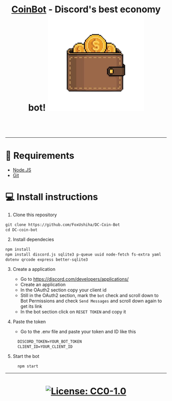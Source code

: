 <h1 align="center">

  [CoinBot](https://discord.com/oauth2/authorize?client_id=1387445776854290533&permissions=824636869632&integration_type=0&scope=bot) - Discord's best economy bot!
  <img src="logo.png" height="300">
</h1>
  <br><br>

--------

# :memo: Requirements

  - [Node.JS](https://nodejs.org/en/download/)
  - [Git](https://git-scm.com/downloads)

# :computer: Install instructions

  1. Clone this repository
   ```
   git clone https://github.com/FoxUshiha/DC-Coin-Bot
   cd DC-coin-bot
   ```
  
  2. Install dependecies
  ```
  npm install
  npm install discord.js sqlite3 p-queue uuid node-fetch fs-extra yaml dotenv qrcode express better-sqlite3 
  ```

  3. Create a application
       - Go to https://discord.com/developers/applications/
       - Create an application
       - In the OAuth2 section copy your client id
       - Still in the OAuth2 section, mark the `bot` check and scroll down to Bot Permissions and check `Send Messages` and scroll down again to get its link
       - In the bot section click on `RESET TOKEN` and copy it

  4. Paste the token
       - Go to the .env file and paste your token and ID like this
        ```
          DISCORD_TOKEN=YOUR_BOT_TOKEN
          CLIENT_ID=YOUR_CLIENT_ID
        ```

  5. Start the bot
      ```
        npm start
      ```

------
<h1 align="center">

[![License: CC0-1.0](https://img.shields.io/badge/License-CC0%201.0-lightgrey.svg)](http://creativecommons.org/publicdomain/zero/1.0/)

</h1>

